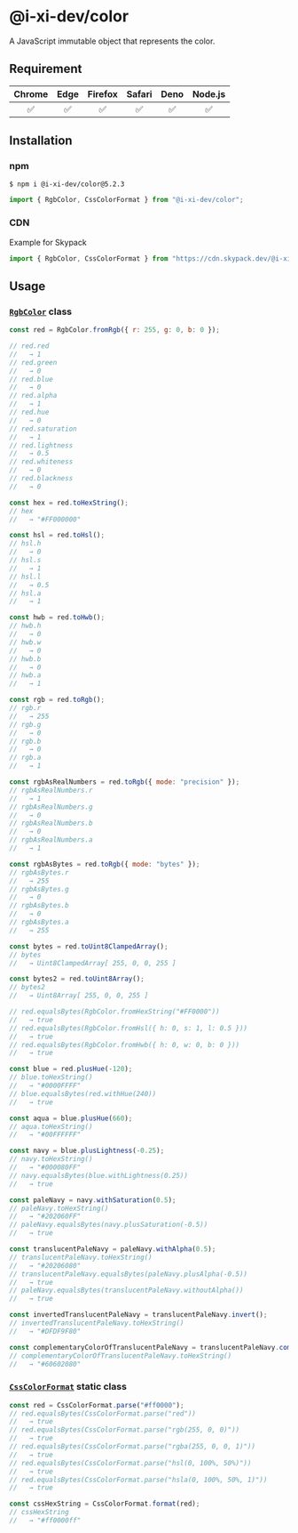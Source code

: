# @i-xi-dev/color

A JavaScript immutable object that represents the color.


## Requirement

| Chrome | Edge | Firefox | Safari | Deno | Node.js |
| :---: | :---: | :---: | :---: | :---: | :---: |
| ✅ | ✅ | ✅ | ✅ | ✅ | ✅ |


## Installation

### npm

```console
$ npm i @i-xi-dev/color@5.2.3
```

```javascript
import { RgbColor, CssColorFormat } from "@i-xi-dev/color";
```

### CDN

Example for Skypack
```javascript
import { RgbColor, CssColorFormat } from "https://cdn.skypack.dev/@i-xi-dev/color@5.2.3";
```

## Usage

### [`RgbColor`](https://doc.deno.land/https://raw.githubusercontent.com/i-xi-dev/color.es/5.2.3/mod.ts/~/RgbColor) class

```javascript
const red = RgbColor.fromRgb({ r: 255, g: 0, b: 0 });

// red.red
//   → 1
// red.green
//   → 0
// red.blue
//   → 0
// red.alpha
//   → 1
// red.hue
//   → 0
// red.saturation
//   → 1
// red.lightness
//   → 0.5
// red.whiteness
//   → 0
// red.blackness
//   → 0

const hex = red.toHexString();
// hex
//   → "#FF000000"

const hsl = red.toHsl();
// hsl.h
//   → 0
// hsl.s
//   → 1
// hsl.l
//   → 0.5
// hsl.a
//   → 1

const hwb = red.toHwb();
// hwb.h
//   → 0
// hwb.w
//   → 0
// hwb.b
//   → 0
// hwb.a
//   → 1

const rgb = red.toRgb();
// rgb.r
//   → 255
// rgb.g
//   → 0
// rgb.b
//   → 0
// rgb.a
//   → 1

const rgbAsRealNumbers = red.toRgb({ mode: "precision" });
// rgbAsRealNumbers.r
//   → 1
// rgbAsRealNumbers.g
//   → 0
// rgbAsRealNumbers.b
//   → 0
// rgbAsRealNumbers.a
//   → 1

const rgbAsBytes = red.toRgb({ mode: "bytes" });
// rgbAsBytes.r
//   → 255
// rgbAsBytes.g
//   → 0
// rgbAsBytes.b
//   → 0
// rgbAsBytes.a
//   → 255

const bytes = red.toUint8ClampedArray();
// bytes
//   → Uint8ClampedArray[ 255, 0, 0, 255 ]

const bytes2 = red.toUint8Array();
// bytes2
//   → Uint8Array[ 255, 0, 0, 255 ]

// red.equalsBytes(RgbColor.fromHexString("#FF0000"))
//   → true
// red.equalsBytes(RgbColor.fromHsl({ h: 0, s: 1, l: 0.5 }))
//   → true
// red.equalsBytes(RgbColor.fromHwb({ h: 0, w: 0, b: 0 }))
//   → true

const blue = red.plusHue(-120);
// blue.toHexString()
//   → "#0000FFFF"
// blue.equalsBytes(red.withHue(240))
//   → true

const aqua = blue.plusHue(660);
// aqua.toHexString()
//   → "#00FFFFFF"

const navy = blue.plusLightness(-0.25);
// navy.toHexString()
//   → "#000080FF"
// navy.equalsBytes(blue.withLightness(0.25))
//   → true

const paleNavy = navy.withSaturation(0.5);
// paleNavy.toHexString()
//   → "#202060FF"
// paleNavy.equalsBytes(navy.plusSaturation(-0.5))
//   → true

const translucentPaleNavy = paleNavy.withAlpha(0.5);
// translucentPaleNavy.toHexString()
//   → "#20206080"
// translucentPaleNavy.equalsBytes(paleNavy.plusAlpha(-0.5))
//   → true
// paleNavy.equalsBytes(translucentPaleNavy.withoutAlpha())
//   → true

const invertedTranslucentPaleNavy = translucentPaleNavy.invert();
// invertedTranslucentPaleNavy.toHexString()
//   → "#DFDF9F80"

const complementaryColorOfTranslucentPaleNavy = translucentPaleNavy.complementary();
// complementaryColorOfTranslucentPaleNavy.toHexString()
//   → "#60602080"

```


### [`CssColorFormat`](https://doc.deno.land/https://raw.githubusercontent.com/i-xi-dev/color.es/5.2.3/mod.ts/~/CssColorFormat) static class

```javascript
const red = CssColorFormat.parse("#ff0000");
// red.equalsBytes(CssColorFormat.parse("red"))
//   → true
// red.equalsBytes(CssColorFormat.parse("rgb(255, 0, 0)"))
//   → true
// red.equalsBytes(CssColorFormat.parse("rgba(255, 0, 0, 1)"))
//   → true
// red.equalsBytes(CssColorFormat.parse("hsl(0, 100%, 50%)"))
//   → true
// red.equalsBytes(CssColorFormat.parse("hsla(0, 100%, 50%, 1)"))
//   → true

const cssHexString = CssColorFormat.format(red);
// cssHexString
//   → "#ff0000ff"

```
